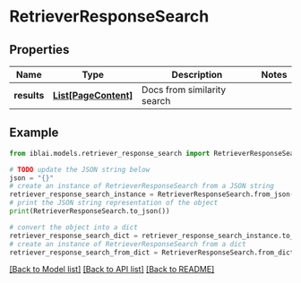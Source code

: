 # RetrieverResponseSearch


## Properties

Name | Type | Description | Notes
------------ | ------------- | ------------- | -------------
**results** | [**List[PageContent]**](PageContent.md) | Docs from similarity search | 

## Example

```python
from iblai.models.retriever_response_search import RetrieverResponseSearch

# TODO update the JSON string below
json = "{}"
# create an instance of RetrieverResponseSearch from a JSON string
retriever_response_search_instance = RetrieverResponseSearch.from_json(json)
# print the JSON string representation of the object
print(RetrieverResponseSearch.to_json())

# convert the object into a dict
retriever_response_search_dict = retriever_response_search_instance.to_dict()
# create an instance of RetrieverResponseSearch from a dict
retriever_response_search_from_dict = RetrieverResponseSearch.from_dict(retriever_response_search_dict)
```
[[Back to Model list]](../README.md#documentation-for-models) [[Back to API list]](../README.md#documentation-for-api-endpoints) [[Back to README]](../README.md)



